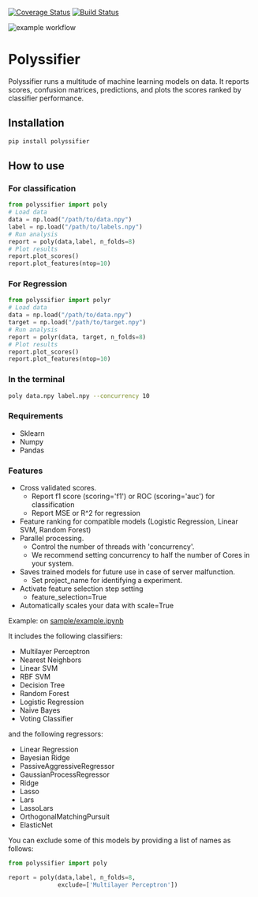 [![Coverage Status](https://coveralls.io/repos/github/alvarouc/polyssifier/badge.svg?branch=master)](https://coveralls.io/github/alvarouc/polyssifier?branch=master)
[![Build Status](https://travis-ci.org/alvarouc/polyssifier.svg)](https://travis-ci.org/alvarouc/polyssifier)

![example workflow](https://github.com/alvarouc/polyssifier/actions/workflows/python-package.yml/badge.svg)

Polyssifier
===========

Polyssifier runs a multitude of machine learning models on data. It reports scores, confusion matrices, predictions, and plots the scores ranked by classifier performance.

## Installation
```bash
pip install polyssifier
```

## How to use
### For classification
```python
from polyssifier import poly
# Load data
data = np.load("/path/to/data.npy")
label = np.load("/path/to/labels.npy")
# Run analysis
report = poly(data,label, n_folds=8)
# Plot results
report.plot_scores()
report.plot_features(ntop=10)
```

### For Regression
```python
from polyssifier import polyr
# Load data
data = np.load("/path/to/data.npy")
target = np.load("/path/to/target.npy")
# Run analysis
report = polyr(data, target, n_folds=8)
# Plot results
report.plot_scores()
report.plot_features(ntop=10)
```

### In the terminal
```bash
poly data.npy label.npy --concurrency 10
```

### Requirements
 - Sklearn
 - Numpy
 - Pandas

### Features
 - Cross validated scores.
   - Report f1 score (scoring='f1') or ROC (scoring='auc') for classification
   - Report MSE or R^2 for regression
 - Feature ranking for compatible models (Logistic Regression, Linear SVM, Random Forest)
 - Parallel processing. 
   - Control the number of threads with 'concurrency'.
   - We recommend setting concurrency to half the number of Cores in your system.
 - Saves trained models for future use in case of server malfunction. 
   - Set project_name for identifying a experiment.
 - Activate feature selection step setting 
   - feature_selection=True
 - Automatically scales your data with scale=True

Example: on [sample/example.ipynb](sample/example.ipynb)

It includes the following classifiers:

- Multilayer Perceptron
- Nearest Neighbors
- Linear SVM
- RBF SVM
- Decision Tree
- Random Forest
- Logistic Regression
- Naive Bayes
- Voting Classifier

and the following regressors:

- Linear Regression
- Bayesian Ridge
- PassiveAggressiveRegressor
- GaussianProcessRegressor
- Ridge
- Lasso
- Lars
- LassoLars
- OrthogonalMatchingPursuit
- ElasticNet

You can exclude some of this models by providing a list of names as follows:
```python
from polyssifier import poly

report = poly(data,label, n_folds=8,
              exclude=['Multilayer Perceptron'])
```
